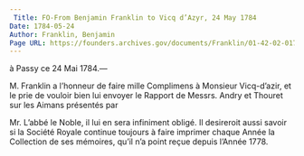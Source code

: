 ```yaml
---
 Title: FO-From Benjamin Franklin to Vicq d’Azyr, 24 May 1784
Date: 1784-05-24
Author: Franklin, Benjamin
Page URL: https://founders.archives.gov/documents/Franklin/01-42-02-0174
---
```



à Passy ce 24 Mai 1784.—

M. Franklin a l’honneur de faire mille Complimens à Monsieur Vicq-d’azir, et le prie de vouloir bien lui envoyer le Rapport de Messrs. Andry et Thouret sur les Aimans présentés par

Mr. L’abbé le Noble, il lui en sera infiniment obligé. Il desireroit aussi savoir si la Société Royale continue toujours à faire imprimer chaque Année la Collection de ses mémoires, qu’il n’a point reçue depuis l’Année 1778.

